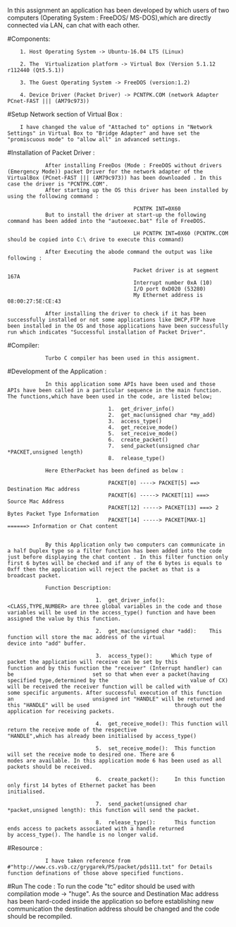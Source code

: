 In this assignment an application has been developed by which users of two computers (Operating System : FreeDOS/ MS-DOS),which are directly connected via LAN, can chat with each other.  

#Components: 
	
		1. Host Operating System -> Ubuntu-16.04 LTS (Linux)

        2. The  Virtualization platform -> Virtual Box (Version 5.1.12 r112440 (Qt5.5.1))

        3. The Guest Operating System -> FreeDOS (version:1.2)

        4. Device Driver (Packet Driver) -> PCNTPK.COM (network Adapter PCnet-FAST ||| (AM79c973))

#Setup Network section of Virtual Box :

		I have changed the value of "Attached to" options in "Network Settings" in Virtual Box to "Bridge Adapter" and have set the "promiscuous mode" to "allow all" in advanced settings.   

#Installation of Packet Driver :  
			
				After installing FreeDos (Mode : FreeDOS without drivers (Emergency Mode)) packet Driver for the network adapter of the VirtualBox (PCnet-FAST ||| (AM79c973)) has been downloaded . In this case the driver is "PCNTPK.COM".
				After starting up the OS this driver has been installed by using the following command :

											PCNTPK INT=0X60
				But to install the driver at start-up the following command has been added into the "autoexec.bat" file of FreeDOS.

											LH PCNTPK INT=0X60 (PCNTPK.COM should be copied into C:\ drive to execute this command)

				After Executing the abode command the output was like following :

											Packet driver is at segment 167A
											Interrupt number 0xA (10)
											I/O port 0xD020 (53280)
											My Ethernet address is 08:00:27:5E:CE:43

				After installing the driver to check if it has been successfully installed or not some applications like DHCP,FTP have been installed in the OS and those applications have been successfully run which indicates "Successful installation of Packet Driver".

#Compiler:

				Turbo C compiler has been used in this assigment.

#Development of the Application :
	
				In this application some APIs have been used and those APIs have been called in a particular sequence in the main function. The functions,which have been used in the code, are listed below;

									1.	get_driver_info()
									2.	get_mac(unsigned char *my_add)
									3.	access_type()
									4.	get_receive_mode()
									5.	set_receive_mode()
									6.	create_packet()
									7.	send_packet(unsigned char *PACKET,unsigned length)
									8.	release_type()

				Here EtherPacket has been defined as below :

									PACKET[0] ----> PACKET[5] ==> Destination Mac address
									PACKET[6] -----> PACKET[11] ===> Source Mac Address
									PACKET[12] -----> PACKET[13] ===> 2 Bytes Packet Type Information
									PACKET[14] -----> PACKET[MAX-1] ======> Information or Chat content


				By this Application only two computers can communicate in a half Duplex type so a filter function has been added into the code just before displaying the chat content . In this filter function only first 6 bytes will be checked and if any of the 6 bytes is equals to 0xff then the application will reject the packet as that is a broadcast packet.  

				Function Description:

								1.	get_driver_info():	<CLASS,TYPE,NUMBER> are three global variables in the code and those							 variables will be used in the access_type() function and have been 							 assigned the value by this function.

								2.	get_mac(unsigned char *add):	This function will store the mac address of the virtual 										device into "add" buffer.

								3.	access_type():		Which type of packet the application will receive can be set by this 							function and by this function the "receiver" (Interrupt handler) can be 						set so that when ever a packet(having specified type,determined by the 							value of CX) will be received the receiver function will be called with 						some specific arguments. After successful execution of this function an 						unsigned int "HANDLE" will be returned and this "HANDLE" will be used 			                through out the application for receiving packets.

								4.	get_receive_mode():	This function will return the receive mode of the respective 									"HANDLE",which has already been initialised by access_type()

								5.	set_receive_mode():	 This function will set the receive mode to desired one. There are 6 							 modes are available. In this application mode 6 has been used as all 							 packets should be received.

								6.	create_packet():	 In this function only first 14 bytes of Ethernet packet has been								 initialised. 

								7.	send_packet(unsigned char *packet,unsigned length):	this function will send the packet.

								8.	release_type():		 This function ends access to packets associated with a handle returned 						 by access_type(). The handle is no longer valid. 	

#Resource : 

				I have taken reference from #"http://www.cs.vsb.cz/grygarek/PS/packet/pds111.txt" for Details function definations of those above specified functions.

#Run The code : 		To run the code "tc" editor should be used with compilation mode -> "huge". As the source and 									Destination Mac address has been hard-coded inside the application so before establishing new 									communication the destination address should be changed and the code should be recompiled. 
